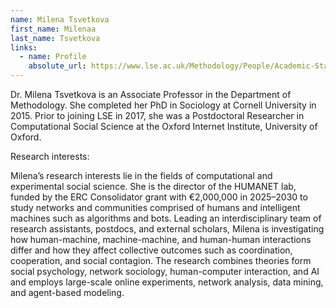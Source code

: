 ```yaml
---
name: Milena Tsvetkova
first_name: Milenaa
last_name: Tsvetkova
links:
  - name: Profile
    absolute_url: https://www.lse.ac.uk/Methodology/People/Academic-Staff/Milena-Tsvetkova/Milena-Tsvetkova
---
```


Dr. Milena Tsvetkova is an Associate Professor in the Department of Methodology. She completed her PhD in Sociology at Cornell University in 2015. Prior to joining LSE in 2017, she was a Postdoctoral Researcher in Computational Social Science at the Oxford Internet Institute, University of Oxford.

Research interests:

Milena’s research interests lie in the fields of computational and experimental social science. She is the director of the HUMANET lab, funded by the ERC Consolidator grant with €2,000,000 in 2025–2030 to study networks and communities comprised of humans and intelligent machines such as algorithms and bots. Leading an interdisciplinary team of research assistants, postdocs, and external scholars, Milena is investigating how human-machine, machine-machine, and human-human interactions differ and how they affect collective outcomes such as coordination, cooperation, and social contagion. The research combines theories form social psychology, network sociology, human-computer interaction, and AI and employs large-scale online experiments, network analysis, data mining, and agent-based modeling.
